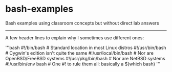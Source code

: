 bash-examples
=============

Bash examples using classroom concepts but without direct lab answers

---

A few header lines to explain why I sometimes use different ones:

'''bash
#!/bin/bash             # Standard location in most Linux distros
#!/usr/bin/bash         # Cygwin's edition isn't quite the same
#!/usr/local/bin/bash   # Nor are OpenBSD/FreeBSD systems
#!/usr/pkg/bin/bash     # Nor are NetBSD systems
#!/usr/bin/env bash     # One #! to rule them all: basically a $(which bash)
'''
